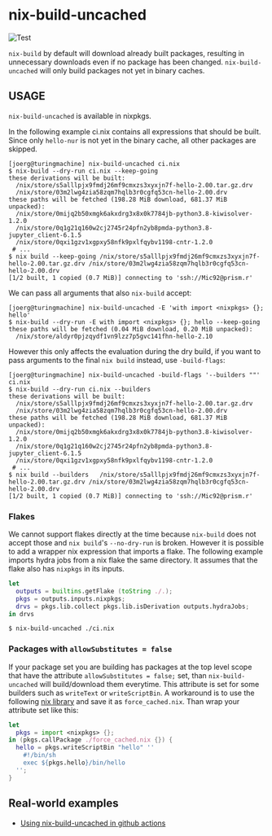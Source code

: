 # nix-build-uncached

![Test](https://github.com/Mic92/nix-build-uncached/workflows/Test/badge.svg)

`nix-build` by default will download already built packages, resulting in
unnecessary downloads even if no package has been changed.
`nix-build-uncached` will only build packages not yet in binary caches.

## USAGE

`nix-build-uncached` is available in nixpkgs.

In the following example ci.nix contains all expressions
that should be built. Since only `hello-nur` is not yet in
the binary cache, all other packages are skipped.

```
[joerg@turingmachine] nix-build-uncached ci.nix
$ nix-build --dry-run ci.nix --keep-going
these derivations will be built:
  /nix/store/s5alllpjx9fmdj26mf9cmxzs3xyxjn7f-hello-2.00.tar.gz.drv
  /nix/store/03m2lwg4zia58zqm7hqlb3r0cgfq53cn-hello-2.00.drv
these paths will be fetched (198.28 MiB download, 681.37 MiB unpacked):
  /nix/store/0mijq2b50xmgk6akxdrg3x8x0k7784jb-python3.8-kiwisolver-1.2.0
  /nix/store/0q1g21q160w2cj2745r24pfn2yb8pmda-python3.8-jupyter_client-6.1.5
  /nix/store/0qxi1gzv1xgpxy58nfk9pxlfqybv1198-cntr-1.2.0
 # ...
$ nix build --keep-going /nix/store/s5alllpjx9fmdj26mf9cmxzs3xyxjn7f-hello-2.00.tar.gz.drv /nix/store/03m2lwg4zia58zqm7hqlb3r0cgfq53cn-hello-2.00.drv
[1/2 built, 1 copied (0.7 MiB)] connecting to 'ssh://Mic92@prism.r'

```

We can pass all arguments that also `nix-build` accept:

```
[joerg@turingmachine] nix-build-uncached -E 'with import <nixpkgs> {}; hello'
$ nix-build --dry-run -E with import <nixpkgs> {}; hello --keep-going
these paths will be fetched (0.04 MiB download, 0.20 MiB unpacked):
  /nix/store/aldyr0pjzqydf1vn9lzz7p5gvc141fhn-hello-2.10
```

However this only affects the evaluation during the dry build, if you want to
pass arguments to the final `nix build` instead, use `-build-flags`:

```
[joerg@turingmachine] nix-build-uncached -build-flags '--builders ""' ci.nix
$ nix-build --dry-run ci.nix --builders
these derivations will be built:
  /nix/store/s5alllpjx9fmdj26mf9cmxzs3xyxjn7f-hello-2.00.tar.gz.drv
  /nix/store/03m2lwg4zia58zqm7hqlb3r0cgfq53cn-hello-2.00.drv
these paths will be fetched (198.28 MiB download, 681.37 MiB unpacked):
  /nix/store/0mijq2b50xmgk6akxdrg3x8x0k7784jb-python3.8-kiwisolver-1.2.0
  /nix/store/0q1g21q160w2cj2745r24pfn2yb8pmda-python3.8-jupyter_client-6.1.5
  /nix/store/0qxi1gzv1xgpxy58nfk9pxlfqybv1198-cntr-1.2.0
 # ...
$ nix build --builders   /nix/store/s5alllpjx9fmdj26mf9cmxzs3xyxjn7f-hello-2.00.tar.gz.drv /nix/store/03m2lwg4zia58zqm7hqlb3r0cgfq53cn-hello-2.00.drv
[1/2 built, 1 copied (0.7 MiB)] connecting to 'ssh://Mic92@prism.r'
```

### Flakes

We cannot support flakes directly at the time because `nix-build` does
not accept those and `nix build`'s `--no-dry-run` is broken.
However it is possible to add a wrapper nix expression that imports a flake.
The following example imports hydra jobs from a nix flake the same directory.
It assumes that the flake also has `nixpkgs` in its inputs.

```nix
let
  outputs = builtins.getFlake (toString ./.);
  pkgs = outputs.inputs.nixpkgs;
  drvs = pkgs.lib.collect pkgs.lib.isDerivation outputs.hydraJobs;
in drvs
```

```console
$ nix-build-uncached ./ci.nix
```

### Packages with `allowSubstitutes = false`

If your package set you are building has packages at the top level scope that
have the attribute `allowSubstitutes = false;` set, than `nix-build-uncached`
will build/download them everytime. This attribute is set for some builders such
as `writeText` or `writeScriptBin`. A workaround is to use the following
[nix library](./scripts/force_cached.nix) and save it as
`force_cached.nix`. Than wrap your attribute set like this:

```nix
let
  pkgs = import <nixpkgs> {};
in (pkgs.callPackage ./force_cached.nix {}) {
  hello = pkgs.writeScriptBin "hello" ''
    #!/bin/sh
    exec ${pkgs.hello}/bin/hello
  '';
}
```


## Real-world examples

- [Using nix-build-uncached in github actions](https://github.com/Mic92/nur-packages/blob/master/.github/workflows/build.yml)
